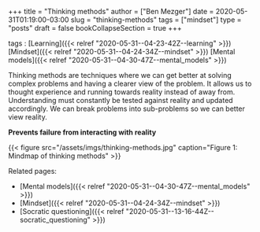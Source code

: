+++
title = "Thinking methods"
author = ["Ben Mezger"]
date = 2020-05-31T01:19:00-03:00
slug = "thinking-methods"
tags = ["mindset"]
type = "posts"
draft = false
bookCollapseSection = true
+++

tags
: [Learning]({{< relref "2020-05-31--04-23-42Z--learning" >}}) [Mindset]({{< relref "2020-05-31--04-24-34Z--mindset" >}}) [Mental models]({{< relref "2020-05-31--04-30-47Z--mental_models" >}})

Thinking methods are techniques where we can get better at solving complex
problems and having a clearer view of the problem. It allows us to thought
experience and running towards reality instead of away from. Understanding must
constantly be tested against reality and updated accordingly. We can break
problems into sub-problems so we can better view reality.

**Prevents failure from interacting with reality**

<a id="org60298c8"></a>

{{< figure src="/assets/imgs/thinking-methods.jpg" caption="Figure 1: Mindmap of thinking methods" >}}

Related pages:

-   [Mental models]({{< relref "2020-05-31--04-30-47Z--mental_models" >}})
-   [Mindset]({{< relref "2020-05-31--04-24-34Z--mindset" >}})
-   [Socratic questioning]({{< relref "2020-05-31--13-16-44Z--socratic_questioning" >}})